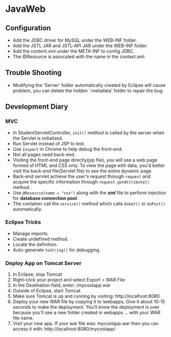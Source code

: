 # JavaWeb
## Configuration
- Add the JDBC driver for MySQL under the WEB-INF folder.
- Add the JSTL JAR and JSTL-API JAR under the WEB-INF folder.
- Add the content.xml under the META-INF to config JDBC.
- The @Resource is assocated with the name in the context.xml.

## Trouble Shooting
- Modifying the 'Server' folder automatically created by Eclipse will cause problem, you can delete the hidden '.metadata' folder to repair the bug.

## Development Diary

### MVC
- In StudentServletController, ```init()``` method is called by the server when the Servlet is initialized. 
- Run Servlet instead of JSP to test.
- Use ```Inspect``` in Chrome to help debug the front-end.
- Not all pages need back-end.
- Visiting the front-end page directly(jsp file), you will see a web page formed of HTML and CSS only. To view the page with data, you'd better visit the back-end file(Servlet file) to see the entire dynamic page.
- Back-end servlet achieve the user's request through ```request``` and acquire the specific information through ```request.getAttribute()``` method.
- Use ```@Resource(name = "xxx")``` along with the ***xml*** file to perform injection for **database connection pool**.
- The container call the ```service()``` method which calls ```doGet()``` or ```doPost()``` automatically.

### Eclipse Tricks
- Manage imports.
- Create undefined method.
- Locate the definition.
- Auto-generate ```toString()``` for debugging.


### Deploy App on Tomcat Server
1. In Eclipse, stop Tomcat
2. Right-click your project and select Export > WAR File
3. In the Destination field, enter: <any-directory>/mycoolapp.war
4. Outside of Eclipse, start Tomcat
5. Make sure Tomcat is up and running by visiting: http://localhost:8080
6. Deploy your new WAR file by copying it to <tomcat-install-directory>\webapps, Give it about 10-15 seconds to make the deployment. You'll know the deployment is over because you'll see a new folder created in webapps ... with your WAR file name.
7. Visit your new app. If your war file was: mycoolapp.war then you can access it with:  http://localhost:8080/mycoolapp/